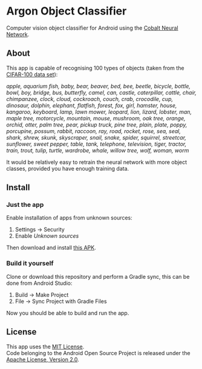 # Argon Object Classifier

Computer vision object classifier for Android using the [Cobalt Neural Network](https://github.com/cnvx/cobalt).

## About

This app is capable of recognising 100 types of objects (taken from the [CIFAR-100 data set](https://www.cs.toronto.edu/~kriz/cifar.html)):

*apple, aquarium fish, baby, bear, beaver, bed, bee, beetle, bicycle, bottle, bowl, boy, bridge, bus, butterfly, camel, can, castle, caterpillar, cattle, chair, chimpanzee, clock, cloud, cockroach, couch, crab, crocodile, cup, dinosaur, dolphin, elephant, flatfish, forest, fox, girl, hamster, house, kangaroo, keyboard, lamp, lawn mower, leopard, lion, lizard, lobster, man, maple tree, motorcycle, mountain, mouse, mushroom, oak tree, orange, orchid, otter, palm tree, pear, pickup truck, pine tree, plain, plate, poppy, porcupine, possum, rabbit, raccoon, ray, road, rocket, rose, sea, seal, shark, shrew, skunk, skyscraper, snail, snake, spider, squirrel, streetcar, sunflower, sweet pepper, table, tank, telephone, television, tiger, tractor, train, trout, tulip, turtle, wardrobe, whale, willow tree, wolf, woman, worm*

It would be relatively easy to retrain the neural network with more object classes, provided you have enough training data.

## Install

### Just the app

Enable installation of apps from unknown sources:
1. Settings -> Security
2. Enable *Unknown sources*

Then download and install [this APK](https://github.com/cnvx/argon/raw/master/argon.apk).

### Build it yourself

Clone or download this repository and perform a Gradle sync, this can be done from Android Studio:
1. Build -> Make Project
2. File -> Sync Project with Gradle Files

Now you should be able to build and run the app.

## License

This app uses the [MIT License](LICENSE).  
Code belonging to the Android Open Source Project is released under the [Apache License, Version 2.0](http://www.apache.org/licenses/LICENSE-2.0).
